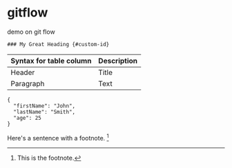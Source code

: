 # gitflow
demo on git flow


	### My Great Heading {#custom-id}


| Syntax for table column | Description |
| ----------- | ----------- |
| Header | Title |
| Paragraph | Text |


```
{
  "firstName": "John",
  "lastName": "Smith",
  "age": 25
}
```



Here's a sentence with a footnote. [^1]


[^1]: This is the footnote.
